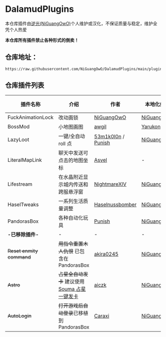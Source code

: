 # DalamudPlugins

本仓库插件由[逆光(NiGuangOwO)](https://github.com/NiGuangOwO)个人维护或汉化，不保证质量与稳定，维护全凭个人热爱

**本仓库所有插件禁止各种形式的倒卖！**

## 仓库地址：

```
https://raw.githubusercontent.com/NiGuangOwO/DalamudPlugins/main/pluginmaster.json
```

## 仓库插件列表

| 插件名称                 | 介绍                                                                                        | 作者                                                                               | 本地化维护                                  | 汉化 | 插件更新状态  |
| ------------------------ | ------------------------------------------------------------------------------------------- | ---------------------------------------------------------------------------------- | ------------------------------------------- | ---- | ------------- |
| FuckAnimationLock        | 改动画锁                                                                                    | [NiGuangOwO](https://github.com/NiGuangOwO)                                        | [NiGuangOwO](https://github.com/NiGuangOwO) | √    | √             |
| BossMod                  | 小地图画图                                                                                  | [awgil](https://github.com/awgil)                                                  | [Yarukon](https://github.com/Yarukon)       | √    | √             |
| LazyLoot                 | 一键/全自动 roll 点                                                                         | [53m1k0l0n](https://github.com/53m1k0l0n) / [Punish](https://github.com/PunishXIV) | [NiGuangOwO](https://github.com/NiGuangOwO) | √    | Punish 已接手 |
| LiteralMapLink           | 聊天中发送可点击的地图坐标                                                                  | [Asvel](https://github.com/Asvel)                                                  | -                                           | -    | √             |
| Lifestream               | 在水晶附近显示城内传送和跨服悬浮窗                                                          | [NightmareXIV](https://github.com/NightmareXIV)                                    | [NiGuangOwO](https://github.com/NiGuangOwO) | √    | √             |
| HaselTweaks              | 一系列生活质量调整                                                                          | [Haselnussbomber](https://github.com/Haselnussbomber)                              | [NiGuangOwO](https://github.com/NiGuangOwO) | √    | √             |
| PandorasBox              | 各种自动化玩具                                                                              | [Punish](https://github.com/PunishXIV)                                             | [NiGuangOwO](https://github.com/NiGuangOwO) | √    | √             |
| **-已移除插件-**         | -                                                                                           | -                                                                                  | -                                           | -    | -             |
| ~~Reset enmity command~~ | ~~用指令重置木人仇恨~~ 已包含在 PandorasBox                                                 | [akira0245](https://github.com/akira0245)                                          | [NiGuangOwO](https://github.com/NiGuangOwO) | √    | 已停更        |
| ~~Astro~~                | ~~占星全自动发卡~~ 建议使用[Souma 占星一键发卡](https://souma.diemoe.net/ff14-overlay-vue/) | [aiczk](https://github.com/aiczk)                                                  | [NiGuangOwO](https://github.com/NiGuangOwO) | √    | 已停更        |
| ~~AutoLogin~~            | ~~打开游戏后自动登录~~已移植到 PandorasBox                                                  | [Caraxi](https://github.com/Caraxi)                                                | [NiGuangOwO](https://github.com/NiGuangOwO) | √    | 已停更        |
